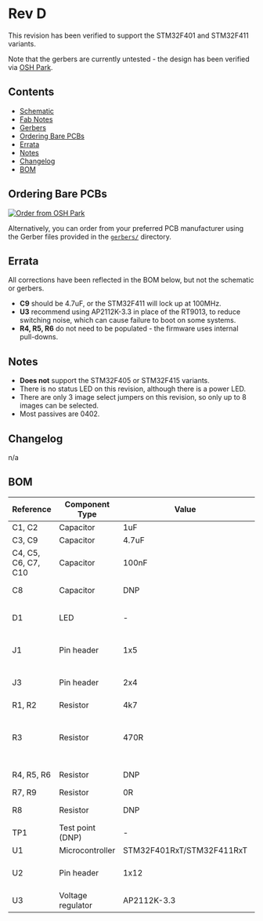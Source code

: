 # Rev D

This revision has been verified to support the STM32F401 and STM32F411 variants.

Note that the gerbers are currently untested - the design has been verified via [OSH Park](#ordering-bare-pcbs).

## Contents

- [Schematic](sdrr-rev-d-schematic.pdf)
- [Fab Notes](sdrr-rev-d-fab-notes.pdf)
- [Gerbers](gerbers/)
- [Ordering Bare PCBs](#ordering-bare-pcbs)
- [Errata](#errata)
- [Notes](#notes)
- [Changelog](#changelog)
- [BOM](#bom)

## Ordering Bare PCBs

[![Order from OSH Park](https://oshpark.com/assets/badge-5b7ec47045b78aef6eb9d83b3bac6b1920de805e9a0c227658eac6e19a045b9c.png)](https://oshpark.com/shared_projects/E7lLKM9E)

Alternatively, you can order from your preferred PCB manufacturer using the Gerber files provided in the [`gerbers/`](gerbers/) directory.

## Errata

All corrections have been reflected in the BOM below, but not the schematic or gerbers.

- **C9** should be 4.7uF, or the STM32F411 will lock up at 100MHz.
- **U3** recommend using AP2112K-3.3 in place of the RT9013, to reduce switching noise, which can cause failure to boot on some systems.
- **R4, R5, R6** do not need to be populated - the firmware uses internal pull-downs.

## Notes

- **Does not** support the STM32F405 or STM32F415 variants.
- There is no status LED on this revision, although there is a power LED.
- There are only 3 image select jumpers on this revision, so only up to 8 images can be selected.
- Most passives are 0402.

## Changelog

n/a

## BOM

| Reference | Component Type | Value | Package | Quantity | Notes |
|-----------|----------------|-------|---------|----------|-------|
| C1, C2 | Capacitor | 1uF | 0402 | 2 | |
| C3, C9 | Capacitor | 4.7uF | 0603 | 2 | |
| C4, C5, C6, C7, C10 | Capacitor | 100nF | 0402 | 5 | |
| C8 | Capacitor | DNP | 0603 | 1 | Do not populate |
| D1 | LED | - | 0402 | 1 | Colour as desired |
| J1 | Pin header | 1x5 | - | 1 | 2.54mm (0.1") pin pitch |
| J3 | Pin header | 2x4 | - | 1 | 2.54mm (0.1") pin pitch |
| R1, R2 | Resistor | 4k7 | 0402 | 2 | |
| R3 | Resistor | 470R | 0402 | 1 | Modify value to suit chosen LED |
| R4, R5, R6 | Resistor | DNP | 0402 | 3 | Do not populate |
| R7, R9 | Resistor | 0R | 0402 | 2 | |
| R8 | Resistor | DNP | 0402 | 1 | Do not populate |
| TP1 | Test point (DNP) | - | - | 1 | |
| U1 | Microcontroller | STM32F401RxT/STM32F411RxT | - | 1 | |
| U2 | Pin header | 1x12 | - | 2 | 2.54mm (0.1") pin pitch |
| U3 | Voltage regulator | AP2112K-3.3 | SOT-23-5 | 1 | |
